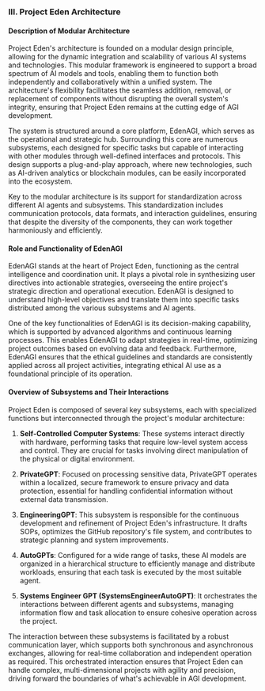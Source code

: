### III. Project Eden Architecture

#### Description of Modular Architecture

Project Eden's architecture is founded on a modular design principle, allowing for the dynamic integration and scalability of various AI systems and technologies. This modular framework is engineered to support a broad spectrum of AI models and tools, enabling them to function both independently and collaboratively within a unified system. The architecture's flexibility facilitates the seamless addition, removal, or replacement of components without disrupting the overall system's integrity, ensuring that Project Eden remains at the cutting edge of AGI development.

The system is structured around a core platform, EdenAGI, which serves as the operational and strategic hub. Surrounding this core are numerous subsystems, each designed for specific tasks but capable of interacting with other modules through well-defined interfaces and protocols. This design supports a plug-and-play approach, where new technologies, such as AI-driven analytics or blockchain modules, can be easily incorporated into the ecosystem.

Key to the modular architecture is its support for standardization across different AI agents and subsystems. This standardization includes communication protocols, data formats, and interaction guidelines, ensuring that despite the diversity of the components, they can work together harmoniously and efficiently.

#### Role and Functionality of EdenAGI

EdenAGI stands at the heart of Project Eden, functioning as the central intelligence and coordination unit. It plays a pivotal role in synthesizing user directives into actionable strategies, overseeing the entire project's strategic direction and operational execution. EdenAGI is designed to understand high-level objectives and translate them into specific tasks distributed among the various subsystems and AI agents.

One of the key functionalities of EdenAGI is its decision-making capability, which is supported by advanced algorithms and continuous learning processes. This enables EdenAGI to adapt strategies in real-time, optimizing project outcomes based on evolving data and feedback. Furthermore, EdenAGI ensures that the ethical guidelines and standards are consistently applied across all project activities, integrating ethical AI use as a foundational principle of its operation.

#### Overview of Subsystems and Their Interactions

Project Eden is composed of several key subsystems, each with specialized functions but interconnected through the project's modular architecture:

1. **Self-Controlled Computer Systems**: These systems interact directly with hardware, performing tasks that require low-level system access and control. They are crucial for tasks involving direct manipulation of the physical or digital environment.

2. **PrivateGPT**: Focused on processing sensitive data, PrivateGPT operates within a localized, secure framework to ensure privacy and data protection, essential for handling confidential information without external data transmission.

3. **EngineeringGPT**: This subsystem is responsible for the continuous development and refinement of Project Eden's infrastructure. It drafts SOPs, optimizes the GitHub repository's file system, and contributes to strategic planning and system improvements.

4. **AutoGPTs**: Configured for a wide range of tasks, these AI models are organized in a hierarchical structure to efficiently manage and distribute workloads, ensuring that each task is executed by the most suitable agent.

5. **Systems Engineer GPT (SystemsEngineerAutoGPT)**: It orchestrates the interactions between different agents and subsystems, managing information flow and task allocation to ensure cohesive operation across the project.

The interaction between these subsystems is facilitated by a robust communication layer, which supports both synchronous and asynchronous exchanges, allowing for real-time collaboration and independent operation as required. This orchestrated interaction ensures that Project Eden can handle complex, multi-dimensional projects with agility and precision, driving forward the boundaries of what's achievable in AGI development.

